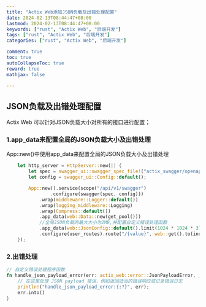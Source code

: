 ```yaml
---
title: "Actix Web添加JSON负载及出错处理配置"
date: 2024-02-13T08:44:47+08:00
lastmod: 2024-02-13T08:44:47+08:00
keywords: ["rust", "Actix Web", "后端开发"]
tags: ["rust", "Actix Web", "后端开发"]
categories: ["rust", "Actix Web", "后端开发"]

comment: true
toc: true
autoCollapseToc: true
reward: true
mathjax: false

---
```


<!--more-->

## JSON负载及出错处理配置

Actix Web 可以针对JSON负载大小对所有的接口进行配置；

### 1.app_data来配置全局的JSON负载大小及出错处理

App::new()中使用app_data来配置全局的JSON负载大小及出错处理

```rust
    let http_server = HttpServer::new(|| {
        let spec = swagger_ui::swagger_spec_file!("actix_swagger/openapi.json");
        let config = swagger_ui::Config::default();

        App::new().service(scope("/api/v1/swagger")
                .configure(swagger(spec, config)))
            .wrap(middleware::Logger::default())
            .wrap(logging_middleware::Logging)
            .wrap(Compress::default())
            .app_data(web::Data::new(get_pool()))
            //全局JSON负载的最大大小为2MB,并配置自定义错误处理函数
            .app_data(web::JsonConfig::default().limit(1024 * 1024 * 3).error_handler(handle_json_payload_error))
            .configure(user_routes).route("/{value}", web::get().to(index))
    });
```

### 2.出错处理

```rust
// 自定义错误处理程序函数
fn handle_json_payload_error(err: actix_web::error::JsonPayloadError, _req: &HttpRequest) -> Error {
    // 在这里处理 JSON payload 错误，例如返回适当的错误响应或记录错误日志
    println!("handle_json_payload_error:{:?}", err);
    err.into()
}

```
